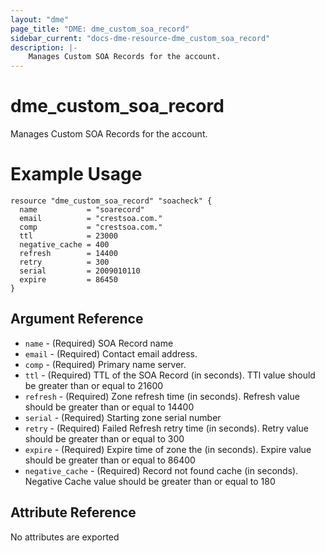 ```yaml
---
layout: "dme"
page_title: "DME: dme_custom_soa_record"
sidebar_current: "docs-dme-resource-dme_custom_soa_record"
description: |-
    Manages Custom SOA Records for the account.
---
```

# dme_custom_soa_record #
Manages Custom SOA Records for the account.
# Example Usage #
```hcl
resource "dme_custom_soa_record" "soacheck" {
  name           = "soarecord"
  email          = "crestsoa.com."
  comp           = "crestsoa.com."
  ttl            = 23000
  negative_cache = 400
  refresh        = 14400
  retry          = 300
  serial         = 2009010110
  expire         = 86450
}

```

## Argument Reference ##
* `name` - (Required) SOA Record name
* `email` - (Required) Contact email address.
* `comp` - (Required) Primary name server. 
* `ttl` - (Required) TTL of the SOA Record (in seconds). TTl value should be greater than or equal to 21600
* `refresh` - (Required) Zone refresh time (in seconds). Refresh value should be greater than or equal to 14400
* `serial` - (Required) Starting zone serial number
* `retry` - (Required) Failed Refresh retry time (in seconds). Retry value should be greater than or equal to 300
* `expire` - (Required) Expire time of zone the (in seconds). Expire value should be greater than or equal to 86400
* `negative_cache` - (Required) Record not found cache (in seconds). Negative Cache value should be greater than or equal to 180

## Attribute Reference ##
No attributes are exported